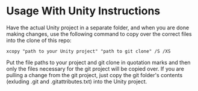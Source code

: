 # Usage With Unity Instructions
Have the actual Unity project in a separate folder, and when you are done making changes, use the following command to copy over the correct files into the clone of this repo:
```
xcopy "path to your Unity project" "path to git clone" /S /XS
```
Put the file paths to your project and git clone in quotation marks and then only the files necessary for the git project will be copied over.
If you are pulling a change from the git project, just copy the git folder's contents (exluding .git and .gitattributes.txt) into the Unity project.
